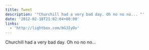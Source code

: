 ```yaml
---
title: Tweet
description: '"Churchill had a very bad day. Oh no no no... "'
date: '2012-02-18T21:02:04+00:00'
links:
  - 'http://lightbox.com/bGJIyOv'
---
```

Churchill had a very bad day. Oh no no no... 
